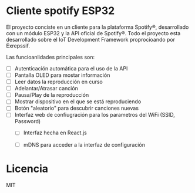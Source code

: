 # Cliente spotify ESP32

El proyecto conciste en un cliente para la plataforma Spotify®, desarrollado con un módulo ESP32 y la API oficial de Spotify®. 
Todo el proyecto esta desarrollado sobre el IoT Development Framework proprocioando por Exrepssif.

Las funcioanlidades principales son:

- [ ] Autenticación automática para el uso de la API
- [ ] Pantalla OLED para mostar información
- [ ] Leer datos la reproducción en curso
- [ ] Adelantar/Atrasar canción
- [ ] Pausa/Play de la reproducción
- [ ] Mostrar dispositivo en el que se está reproduciendo
- [ ] Botón "aleatorio" para descubrir canciones nuevas
- [ ] Interfaz web de confiugración para los parametros del WiFi (SSID, Password)
  - [ ] Interfaz hecha en React.js
  - [ ] mDNS para acceder a la interfaz de configuración



# Licencia
MIT
